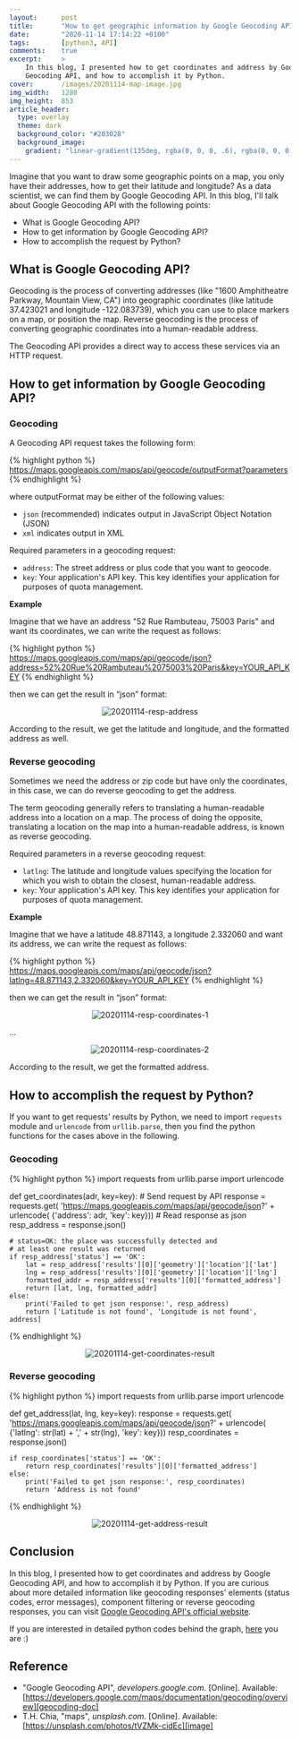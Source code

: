 ```yaml
---
layout:      post
title:       "How to get geographic information by Google Geocoding API?"
date:        "2020-11-14 17:14:22 +0100"
tags:        [python3, API]
comments:    true
excerpt:     >
    In this blog, I presented how to get coordinates and address by Google
    Geocoding API, and how to accomplish it by Python.
cover:       /images/20201114-map-image.jpg
img_width:   1280
img_height:  853
article_header:
  type: overlay
  theme: dark
  background_color: "#203028"
  background_image:
    gradient: "linear-gradient(135deg, rgba(0, 0, 0, .6), rgba(0, 0, 0, .4))"
---
```


Imagine that you want to draw some geographic points on a map, you only have
their addresses, how to get their latitude and longitude? As a data scientist,
we can find them by Google Geocoding API. In this blog, I'll talk about Google
Geocoding API with the following points:
- What is Google Geocoding API?
- How to get information by Google Geocoding API?
- How to accomplish the request by Python?

## What is Google Geocoding API?
Geocoding is the process of converting addresses (like "1600 Amphitheatre
Parkway, Mountain View, CA") into geographic coordinates (like latitude
37.423021 and longitude -122.083739), which you can use to place markers on a
map, or position the map. Reverse geocoding is the process of converting
geographic coordinates into a human-readable address.

The Geocoding API provides a direct way to access these services via an HTTP
request.

## How to get information by Google Geocoding API?
### Geocoding
A Geocoding API request takes the following form:

{% highlight python %}
https://maps.googleapis.com/maps/api/geocode/outputFormat?parameters
{% endhighlight %}

where outputFormat may be either of the following values:
- `json` (recommended) indicates output in JavaScript Object Notation (JSON)
- `xml` indicates output in XML

Required parameters in a geocoding request:
- `address`: The street address or plus code that you want to geocode.
- `key`: Your application's API key. This key identifies your application for
purposes of quota management.

**Example**

Imagine that we have an address "52 Rue Rambuteau, 75003 Paris" and want its
coordinates, we can write the request as follows:

{% highlight python %}
https://maps.googleapis.com/maps/api/geocode/json?address=52%20Rue%20Rambuteau%2075003%20Paris&key=YOUR_API_KEY
{% endhighlight %}

then we can get the result in “json” format:

<p align="center">
  <img alt="20201114-resp-address"
  src="{{ site.baseurl }}/images/20201114-resp-address.png"/>
</p>

According to the result, we get the latitude and longitude, and the formatted
address as well.

### Reverse geocoding
Sometimes we need the address or zip code but have only the coordinates, in this
case, we can do reverse geocoding to get the address.

The term geocoding generally refers to translating a human-readable address into
a location on a map. The process of doing the opposite, translating a location
on the map into a human-readable address, is known as reverse geocoding.

Required parameters in a reverse geocoding request:
- `latlng`: The latitude and longitude values specifying the location for which
you wish to obtain the closest, human-readable address.
- `key`: Your application's API key. This key identifies your application for
purposes of quota management.

**Example**

Imagine that we have a latitude 48.871143, a longitude 2.332060 and want its
address, we can write the request as follows:

{% highlight python %}
https://maps.googleapis.com/maps/api/geocode/json?latlng=48.871143,2.332060&key=YOUR_API_KEY
{% endhighlight %}

then we can get the result in “json” format:

<p align="center">
  <img alt="20201114-resp-coordinates-1"
  src="{{ site.baseurl }}/images/20201114-resp-coordinates-1.png"/>
</p>
...
<p align="center">
  <img alt="20201114-resp-coordinates-2"
  src="{{ site.baseurl }}/images/20201114-resp-coordinates-2.png"/>
</p>

According to the result, we get the formatted address.

## How to accomplish the request by Python?
If you want to get requests' results by Python, we need to import `requests`
module and `urlencode` from `urllib.parse`, then you find the python functions
for the cases above in the following.

### Geocoding
{% highlight python %}
import requests
from urllib.parse import urlencode

def get_coordinates(adr, key=key):
    # Send request by API
    response = requests.get(
        'https://maps.googleapis.com/maps/api/geocode/json?' + urlencode(
            {'address': adr, 'key': key}))
    # Read response as json
    resp_address = response.json()
    
    # status=OK: the place was successfully detected and
    # at least one result was returned
    if resp_address['status'] == 'OK':
        lat = resp_address['results'][0]['geometry']['location']['lat']
        lng = resp_address['results'][0]['geometry']['location']['lng']
        formatted_addr = resp_address['results'][0]['formatted_address']
        return [lat, lng, formatted_addr]
    else:
        print('Failed to get json response:', resp_address)
        return ['Latitude is not found', 'Longitude is not found', address]
{% endhighlight %}

<p align="center">
  <img alt="20201114-get-coordinates-result"
  src="{{ site.baseurl }}/images/20201114-get-coordinates-result.png"/>
</p>

### Reverse geocoding
{% highlight python %}
import requests
from urllib.parse import urlencode

def get_address(lat, lng, key=key):
    response = requests.get(
        'https://maps.googleapis.com/maps/api/geocode/json?' + urlencode(
            {'latlng': str(lat) + ',' + str(lng),
             'key': key}))
    resp_coordinates = response.json()

    if resp_coordinates['status'] == 'OK':
        return resp_coordinates['results'][0]['formatted_address']
    else:
        print('Failed to get json response:', resp_coordinates)
        return 'Address is not found'
{% endhighlight %}

<p align="center">
  <img alt="20201114-get-address-result"
  src="{{ site.baseurl }}/images/20201114-get-address-result.png"/>
</p>

## Conclusion
In this blog, I presented how to get coordinates and address by Google
Geocoding API, and how to accomplish it by Python. If you are curious about
more detailed information like geocoding responses' elements (status codes,
error messages), component filtering or reverse geocoding responses, you can
visit [Google Geocoding API's official website][geocoding-doc].

If you are interested in detailed python codes behind the graph, [here][notebook]
you are :)

## Reference
- "Google Geocoding API", _developers.google.com_. [Online]. Available: [https://developers.google.com/maps/documentation/geocoding/overview][geocoding-doc]
- T.H. Chia, "maps", _unsplash.com_. [Online]. Available: [https://unsplash.com/photos/tVZMk-cidEc][image]

[geocoding-doc]: https://developers.google.com/maps/documentation/geocoding/overview
[notebook]: https://github.com/jingwen-z/python-playground/blob/master/google_geocoding_api/learning_google_geocoding_api.ipynb
[image]: https://unsplash.com/photos/tVZMk-cidEc
